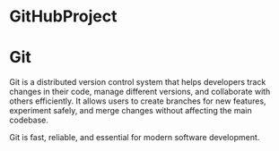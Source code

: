 # GitHubProject

# Git

Git is a distributed version control system that helps developers track changes in their code, manage different versions, and collaborate with others efficiently. It allows users to create branches for new features, experiment safely, and merge changes without affecting the main codebase.

Git is fast, reliable, and essential for modern software development.

